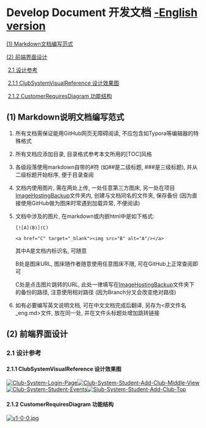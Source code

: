 # Develop Document 开发文档 [-English version](./README_eng.md)

[(1) Markdown文档编写范式](https://github.com/VMAxCoding/VMAClubSystem/tree/main/DevDoc#1-markdown%E6%96%87%E6%A1%A3%E7%BC%96%E5%86%99%E8%8C%83%E5%BC%8F)

[(2) 前端界面设计](https://github.com/VMAxCoding/VMAClubSystem/tree/main/DevDoc#2-%E5%89%8D%E7%AB%AF%E7%95%8C%E9%9D%A2%E8%AE%BE%E8%AE%A1)

​		[2.1 设计参考](https://github.com/VMAxCoding/VMAClubSystem/tree/main/DevDoc#21-%E8%AE%BE%E8%AE%A1%E5%8F%82%E8%80%83)

​				[2.1.1 ClubSystemVisualReference 设计效果图](https://github.com/VMAxCoding/VMAClubSystem/tree/main/DevDoc#211-clubsystemvisualreference-%E8%AE%BE%E8%AE%A1%E6%95%88%E6%9E%9C%E5%9B%BE)

​				[2.1.2 CustomerRequiresDiagram 功能结构](https://github.com/VMAxCoding/VMAClubSystem/tree/main/DevDoc#212-customerrequiresdiagram-%E5%8A%9F%E8%83%BD%E7%BB%93%E6%9E%84)

## (1) Markdown说明文档编写范式

1. 所有文档需保证能用GitHub网页无障碍阅读, 不应包含如Typora等编辑器的特殊格式

2. 所有文档应添加目录, 目录格式参考本文所用的[TOC]风格

3. 各级段落使用markdown自带的#符 (如##是二级标题, ###是三级标题), 并从二级标题开始标序, 便于目录查阅

4. 文档内使用图片, 需在两处上传, 一处任意第三方图床, 另一处在项目[ImageHostingBackup](./ImageHostingBackup)文件夹内, 创建与文档同名的文件夹, 保存备份 (因为直接使用GitHub做为图床时常遇到加载异常, 不便阅读)

5. 文档中涉及的图片, 在markdown或内嵌html中是如下格式:

   ```
   [![A](B)](C)
   ```

   ```
   <a href="C" target="_blank"><img src="B" alt="A"/></a>
   ```

   其中A是文档内标识名, 可随意

   B处是图床URL, 图床随作者随意使用任意图床不限, 可在GitHub上正常查阅即可

   C处是点击图片跳转的URL, 此处一律填写在[ImageHostingBackup](./ImageHostingBackup)文件夹下的备份的路径, 注意使用相对路径 (因为Branch分叉会改变绝对路径)

6. 如有必要编写英文说明文档, 可在中文文档完成后翻译, 另存为<原文件名_eng.md>文件, 放在同一处, 并在文件头标题处增加跳转链接

## (2) 前端界面设计

### 2.1 设计参考

#### 2.1.1 ClubSystemVisualReference 设计效果图

<a href="./ImageHostingBackup/DevDoc.README/ClubSystem_LoginPage.png" target="_blank"><img src="https://i.postimg.cc/FdmJXDTq/Club-System-Login-Page.png" alt="Club-System-Login-Page"/></a><a href="./ImageHostingBackup/DevDoc.README/ClubSystem_Student_AddClub_MiddleView.png" target="_blank"><img src="https://i.postimg.cc/Y4BvQdB9/Club-System-Student-Add-Club-Middle-View.png" alt="Club-System-Student-Add-Club-Middle-View"/></a><a href="./ImageHostingBackup/DevDoc.README/ClubSystem_Student_Events.png" target="_blank"><img src="https://i.postimg.cc/CBNnhktK/Club-System-Student-Events.png" alt="Club-System-Student-Events"/></a><a href="./ImageHostingBackup/DevDoc.README/SlubSystem_Student_AddClub_Top.png" target="_blank"><img src="https://i.postimg.cc/VS9dgXzF/Slub-System-Student-Add-Club-Top.png" alt="Slub-System-Student-Add-Club-Top"/></a>

#### 2.1.2 CustomerRequiresDiagram 功能结构

[![v1-0-0.jpg](https://i.postimg.cc/prPCKZZy/v1-0-0.jpg)](./\ImageHostingBackup/DevDoc.README/v1.0.0.jpg)


